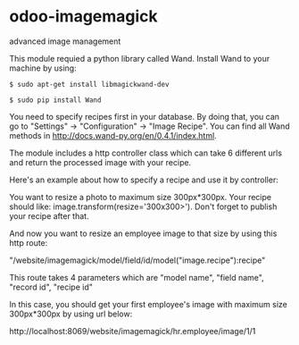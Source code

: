 # odoo-imagemagick
advanced image management

This module requied a python library called Wand. Install Wand to your machine by using:

	$ sudo apt-get install libmagickwand-dev
	
	$ sudo pip install Wand


You need to specify recipes first in your database. By doing that, you can go to "Settings" -> "Configuration" -> "Image Recipe". You can find all Wand methods in http://docs.wand-py.org/en/0.4.1/index.html.


The module includes a http controller class which can take 6 different urls and return the processed image with your recipe.


Here's an example about how to specify a recipe and use it by controller:

You want to resize a photo to maximum size 300px*300px. Your recipe should like: image.transform(resize='300x300>'). Don't forget to publish your recipe after that.

And now you want to resize an employee image to that size by using this http route:

"/website/imagemagick/model/field/id/model("image.recipe"):recipe"

This route takes 4 parameters which are "model name", "field name", "record id", "recipe id"

In this case, you should get your first employee's image with maximum size 300px*300px by using url below:

http://localhost:8069/website/imagemagick/hr.employee/image/1/1
